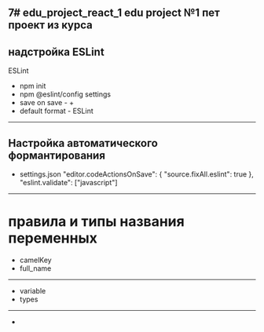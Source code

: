 7# edu_project_react_1
edu project №1
пет проект из курса 
--------------------------------------------------------------------------------------------------------------
надстройка ESLint
--------------------------------------------------------------------------------------------------------------
ESLint
  - npm init
  - npm @eslint/config
settings
  - save on save - +
  - default format - ESLint
__________________________________________________________________________________________________________
  Настройка автоматического формантирования
  ---------------------------------------------------------------------------------------------------------
  - settings.json
          "editor.codeActionsOnSave": {
      		"source.fixAll.eslint": true 
      	},
      	"eslint.validate": ["javascript"]
_____________________________________________________________________________________________________________
правила и типы названия переменных
============================================================================================================
- camelKey
- full_name
--------------------------------------------------------------------------------------------------------
- variable
- types
--------------------------------------------------------------------------------------------------------
-
   